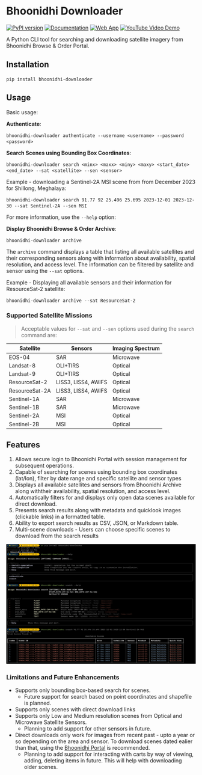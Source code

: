 # Bhoonidhi Downloader

[![PyPI version](https://badge.fury.io/py/bhoonidhi-downloader.svg)](https://badge.fury.io/py/bhoonidhi-downloader) 
[![Documentation](https://img.shields.io/badge/docs-MkDocs-blue.svg)](https://geovicco-dev.github.io/bhoonidhi-downloader/) 
[![Web App](https://img.shields.io/badge/web--app-online-brightgreen)](https://bhoonidhi-satellite-footprint-viewer.streamlit.app/) 
[![YouTube Video Demo](https://img.shields.io/badge/YouTube-Demo-red)](https://www.youtube.com/watch?v=3K6VEqq-CWE)

A Python CLI tool for searching and downloading satellite imagery from Bhoonidhi Browse & Order Portal.

## Installation

```shell
pip install bhoonidhi-downloader
```

## Usage

Basic usage:

**Authenticate**:

```shell
bhoonidhi-downloader authenticate --username <username> --password <password>
```

**Search Scenes using Bounding Box Coordinates**:

```shell
bhoonidhi-downloader search <minx> <maxx> <miny> <maxy> <start_date> <end_date> --sat <satellite> --sen <sensor>
```

Example - downloading a Sentinel-2A MSI scene from from December 2023 for Shillong, Meghalaya:

```shell
bhoonidhi-downloader search 91.77 92 25.496 25.695 2023-12-01 2023-12-30 --sat Sentinel-2A --sen MSI
```

For more information, use the `--help` option:

**Display Bhoonidhi Browse & Order Archive**:

```shell
bhoonidhi-downloader archive
```

The `archive` command displays a table that listing all available satellites and their corresponding sensors along with information about availability, spatial resolution, and access level. The information can be filtered by satellite and sensor using the `--sat` options.

Example - Displaying all available sensors and their information for ResourceSat-2 satellite:

```shell
bhoonidhi-downloader archive --sat ResourceSat-2
```

### Supported Satellite Missions

> Acceptable values for `--sat` and `--sen` options used during the `search` command are:

| Satellite      | Sensors             | Imaging Spectrum |
| -------------- | ------------------- | ---------------- |
| EOS-04         | SAR                 | Microwave        |
| Landsat-8      | OLI+TIRS            | Optical          |
| Landsat-9      | OLI+TIRS            | Optical          |
| ResourceSat-2  | LISS3, LISS4, AWIFS | Optical          |
| ResourceSat-2A | LISS3, LISS4, AWIFS | Optical          |
| Sentinel-1A    | SAR                 | Microwave        |
| Sentinel-1B    | SAR                 | Microwave        |
| Sentinel-2A    | MSI                 | Optical          |
| Sentinel-2B    | MSI                 | Optical          |

## Features

1. Allows secure login to Bhoonidhi Portal with session management for subsequent operations.
2. Capable of searching for scenes using bounding box coordinates (lat/lon), filter by date range and specific satellite and sensor types
3. Displays all available satellites and sensors from Bhoonidhi Archive along withtheir availability, spatial resolution, and access level.
4. Automatically filters for and displays only open data scenes available for direct download.
5. Presents search results along with metadata and quicklook images (clickable links) in a formatted table.
6. Ability to export search results as CSV, JSON, or Markdown table.
7. Multi-scene downloads - Users can choose specific scenes to download from the search results

![alt text](docs/image.png)

### Limitations and Future Enhancements

- Supports only bounding box-based search for scenes.
  - Future support for search based on point coordinates and shapefile is planned.
- Supports only scenes with direct download links
- Supports only Low and Medium resolution scenes from Optical and Microwave Satellite Sensors.
  - Planning to add support for other sensors in future.
- Direct downloads only work for images from recent past - upto a year or so depending on the area and sensor. To download scenes dated ealier than that, using the [Bhoonidhi Portal](https://bhoonidhi.nrsc.gov.in/bhoonidhi/index.html#) is recommended.
  - Planning to add support for interacting with carts by way of viewing, adding, deleting items in future. This will help with downloading older scenes.
